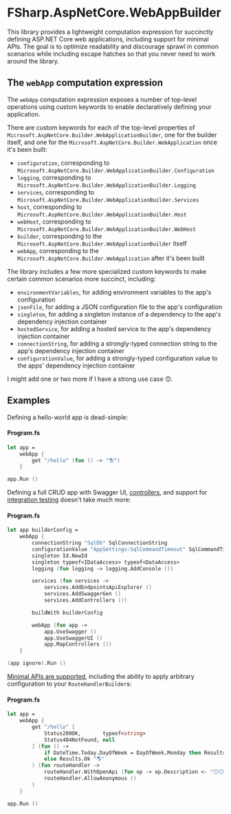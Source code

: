 # FSharp.AspNetCore.WebAppBuilder

This library provides a lightweight computation expression for succinctly defining ASP.NET Core web applications, including support for minimal APIs. The goal is to optimize readability and discourage sprawl in common scenarios while including escape hatches so that you never need to work around the library.

## The `webApp` computation expression

The `webApp` computation expression exposes a number of top-level operations using custom keywords to enable declaratively defining your application. 

There are custom keywords for each of the top-level properties of `Microsoft.AspNetCore.Builder.WebApplicationBuilder`, one for the builder itself, and one for the `Microsoft.AspNetCore.Builder.WebApplication` once it's been built:

- `configuration`, corresponding to `Microsoft.AspNetCore.Builder.WebApplicationBuilder.Configuration`
- `logging`, corresponding to `Microsoft.AspNetCore.Builder.WebApplicationBuilder.Logging`
- `services`, corresponding to `Microsoft.AspNetCore.Builder.WebApplicationBuilder.Services`
- `host`, corresponding to `Microsoft.AspNetCore.Builder.WebApplicationBuilder.Host`
- `webHost`, corresponding to `Microsoft.AspNetCore.Builder.WebApplicationBuilder.WebHost`
- `builder`, corresponding to the `Microsoft.AspNetCore.Builder.WebApplicationBuilder` itself
- `webApp`, corresponding to the `Microsoft.AspNetCore.Builder.WebApplication` after it's been built

The library includes a few more specialized custom keywords to make certain common scenarios more succinct, including:

- `environmentVariables`, for adding environment variables to the app's configuration
- `jsonFile`, for adding a JSON configuration file to the app's configuration
- `singleton`, for adding a singleton instance of a dependency to the app's dependency injection container
- `hostedService`, for adding a hosted service to the app's dependency injection container
- `connectionString`, for adding a strongly-typed connection string to the app's dependency injection container
- `configurationValue`, for adding a strongly-typed configuration value to the apps' dependency injection container

I might add one or two more if I have a strong use case 🙃.

## Examples

Defining a hello-world app is dead-simple:

#### Program.fs

```fsharp
let app =
    webApp {
        get "/hello" (fun () -> "🌎")
    }

app.Run ()
```

Defining a full CRUD app with Swagger UI, [controllers](/Examples/MinimalWebAppWithControllers/Controllers/ClownsController.fs), and support for [integration testing](/Examples/Tests/MinimalWebAppWithControllersTests.fs) doesn't take much more:

#### Program.fs

```fsharp
let app builderConfig =
    webApp {
        connectionString "SqlDb" SqlConnectionString
        configurationValue "AppSettings:SqlCommandTimeout" SqlCommandTimeout
        singleton Id.NewId
        singleton typeof<IDataAccess> typeof<DataAccess>
        logging (fun logging -> logging.AddConsole ())

        services (fun services ->
            services.AddEndpointsApiExplorer ()
            services.AddSwaggerGen ()
            services.AddControllers ())

        buildWith builderConfig

        webApp (fun app ->
            app.UseSwagger ()
            app.UseSwaggerUI ()
            app.MapControllers ())
    }

(app ignore).Run ()
```

[Minimal APIs are supported](/Examples/MinimalWebApp/Program.fs), including the ability to apply arbitrary configuration to your `RouteHandlerBuilder`s:

#### Program.fs

```fsharp
let app =
    webApp {
        get "/hello" [
            Status200OK,       typeof<string>
            Status404NotFound, null
        ] (fun () ->
            if DateTime.Today.DayOfWeek = DayOfWeek.Monday then Results.NotFound ()
            else Results.Ok "🌎"
        ) (fun routeHandler ->
            routeHandler.WithOpenApi (fun op -> op.Description <- "😶😶😶"; op)
            routeHandler.AllowAnonymous ()
        )
    }

app.Run ()
```

